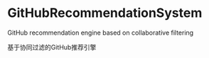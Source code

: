 # GitHubRecommendationSystem
GitHub recommendation engine based on collaborative filtering

基于协同过滤的GitHub推荐引擎